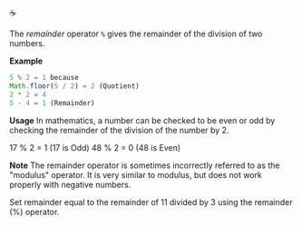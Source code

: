 :coffee:

The _remainder_ operator `%` gives the remainder of the division of two numbers.

**Example**

```javascript
5 % 2 = 1 because
Math.floor(5 / 2) = 2 (Quotient)
2 * 2 = 4
5 - 4 = 1 (Remainder)
```

**Usage**
In mathematics, a number can be checked to be even or odd by checking the remainder of the division of the number by 2.

17 % 2 = 1 (17 is Odd)
48 % 2 = 0 (48 is Even)

**Note**
The remainder operator is sometimes incorrectly referred to as the "modulus" operator. It is very similar to modulus, but does not work properly with negative numbers.

Set remainder equal to the remainder of 11 divided by 3 using the remainder (%) operator.
